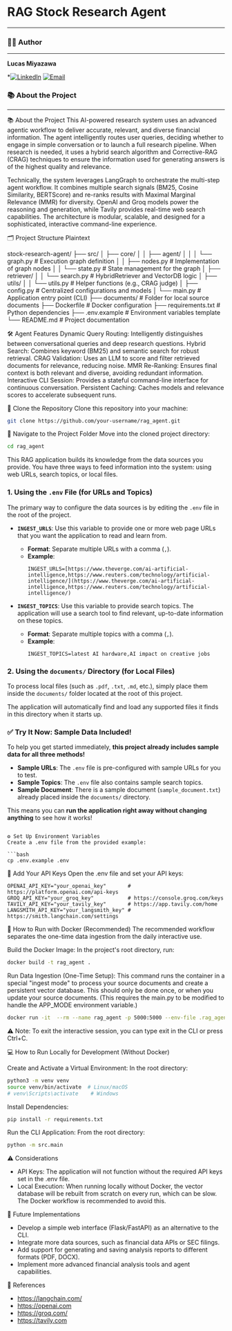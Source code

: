 # RAG Stock Research Agent

---

### 👨‍💻 Author

---

**Lucas Miyazawa**

*[![LinkedIn](https://img.shields.io/badge/LinkedIn-0077B5?style=for-the-badge&logo=linkedin&logoColor=white)](https://www.linkedin.com/in/lucasmiyazawa/) [![Email](https://img.shields.io/badge/Email-D14836?style=for-the-badge&logo=gmail&logoColor=white)](mailto:lucasmiyazawa@icloud.com)

### 📚 About the Project

---


📚 About the Project
This AI-powered research system uses an advanced agentic workflow to deliver accurate, relevant, and diverse financial information. The agent intelligently routes user queries, deciding whether to engage in simple conversation or to launch a full research pipeline. When research is needed, it uses a hybrid search algorithm and Corrective-RAG (CRAG) techniques to ensure the information used for generating answers is of the highest quality and relevance.

Technically, the system leverages LangGraph to orchestrate the multi-step agent workflow. It combines multiple search signals (BM25, Cosine Similarity, BERTScore) and re-ranks results with Maximal Marginal Relevance (MMR) for diversity. OpenAI and Groq models power the reasoning and generation, while Tavily provides real-time web search capabilities. The architecture is modular, scalable, and designed for a sophisticated, interactive command-line experience.

🗂️ Project Structure
Plaintext

stock-research-agent/
├── src/
│   ├── core/
│   │   ├── agent/
│   │   │   └── graph.py        # Execution graph definition
│   │   ├── nodes.py            # Implementation of graph nodes
│   │   └── state.py            # State management for the graph
│   ├── retriever/
│   │   └── search.py           # HybridRetriever and VectorDB logic
│   ├── utils/
│   │   └── utils.py            # Helper functions (e.g., CRAG judge)
│   ├── config.py               # Centralized configurations and models
│   └── main.py                 # Application entry point (CLI)
├── documents/                  # Folder for local source documents
├── Dockerfile                  # Docker configuration
├── requirements.txt            # Python dependencies
├── .env.example                # Environment variables template
└── README.md                   # Project documentation

🛠️ Agent Features
Dynamic Query Routing: Intelligently distinguishes between conversational queries and deep research questions.
Hybrid Search: Combines keyword (BM25) and semantic search for robust retrieval.
CRAG Validation: Uses an LLM to score and filter retrieved documents for relevance, reducing noise.
MMR Re-Ranking: Ensures final context is both relevant and diverse, avoiding redundant information.
Interactive CLI Session: Provides a stateful command-line interface for continuous conversation.
Persistent Caching: Caches models and relevance scores to accelerate subsequent runs.


🔄 Clone the Repository
Clone this repository into your machine:

```bash
git clone https://github.com/your-username/rag_agent.git
```

📂 Navigate to the Project Folder
Move into the cloned project directory:

```bash
cd rag_agent
```


This RAG application builds its knowledge from the data sources you provide. You have three ways to feed information into the system: using web URLs, search topics, or local files.

### 1. Using the `.env` File (for URLs and Topics)

The primary way to configure the data sources is by editing the `.env` file in the root of the project.

-   **`INGEST_URLS`**: Use this variable to provide one or more web page URLs that you want the application to read and learn from.
    -   **Format**: Separate multiple URLs with a comma (`,`).
    -   **Example**:
        ```
        INGEST_URLS=[https://www.theverge.com/ai-artificial-intelligence,https://www.reuters.com/technology/artificial-intelligence/](https://www.theverge.com/ai-artificial-intelligence,https://www.reuters.com/technology/artificial-intelligence/)
        ```

-   **`INGEST_TOPICS`**: Use this variable to provide search topics. The application will use a search tool to find relevant, up-to-date information on these topics.
    -   **Format**: Separate multiple topics with a comma (`,`).
    -   **Example**:
        ```
        INGEST_TOPICS=latest AI hardware,AI impact on creative jobs
        ```

### 2. Using the `documents/` Directory (for Local Files)

To process local files (such as `.pdf`, `.txt`, `.md`, etc.), simply place them inside the `documents/` folder located at the root of this project.

The application will automatically find and load any supported files it finds in this directory when it starts up.

### ✅ Try It Now: Sample Data Included!

To help you get started immediately, **this project already includes sample data for all three methods!**

-   **Sample URLs**: The `.env` file is pre-configured with sample URLs for you to test.
-   **Sample Topics**: The `.env` file also contains sample search topics.
-   **Sample Document**: There is a sample document (`sample_document.txt`) already placed inside the `documents/` directory.

This means you can **run the application right away without changing anything** to see how it works!


```

⚙️ Set Up Environment Variables
Create a .env file from the provided example:

```bash
cp .env.example .env
```

🔑 Add Your API Keys
Open the .env file and set your API keys:

```
OPENAI_API_KEY="your_openai_key"       # https://platform.openai.com/api-keys
GROQ_API_KEY="your_groq_key"           # https://console.groq.com/keys
TAVILY_API_KEY="your_tavily_key"       # https://app.tavily.com/home
LANGSMITH_API_KEY="your_langsmith_key" # https://smith.langchain.com/settings
```

🐳 How to Run with Docker (Recommended)
The recommended workflow separates the one-time data ingestion from the daily interactive use.

Build the Docker Image:
In the project's root directory, run:

```bash
docker build -t rag_agent .
```

Run Data Ingestion (One-Time Setup):
This command runs the container in a special "ingest mode" to process your source documents and create a persistent vector database. This should only be done once, or when you update your source documents. (This requires the main.py to be modified to handle the APP_MODE environment variable.)

```bash
docker run -it  --rm --name rag_agent -p 5000:5000 --env-file .rag_agent
```

⚠️ Note: To exit the interactive session, you can type exit in the CLI or press Ctrl+C.

💻 How to Run Locally for Development (Without Docker)

Create and Activate a Virtual Environment:
In the root directory:

```bash
python3 -m venv venv
source venv/bin/activate  # Linux/macOS
# venv\Scripts\activate    # Windows
```

Install Dependencies:

```bash
pip install -r requirements.txt
```

Run the CLI Application:
From the root directory:

```bash
python -m src.main
```

⚠️ Considerations
- API Keys: The application will not function without the required API keys set in the .env file.
- Local Execution: When running locally without Docker, the vector database will be rebuilt from scratch on every run, which can be slow. The Docker workflow is recommended to avoid this.

🔮 Future Implementations
- Develop a simple web interface (Flask/FastAPI) as an alternative to the CLI.
- Integrate more data sources, such as financial data APIs or SEC filings.
- Add support for generating and saving analysis reports to different formats (PDF, DOCX).
- Implement more advanced financial analysis tools and agent capabilities.

🔗 References
- https://langchain.com/
- https://openai.com
- https://groq.com/
- https://tavily.com
